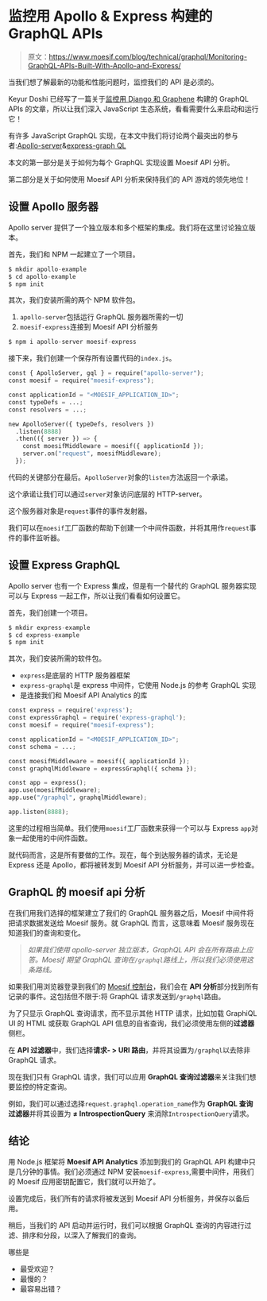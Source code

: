 # 监控用 Apollo & Express 构建的 GraphQL APIs

> 原文：<https://www.moesif.com/blog/technical/graphql/Monitoring-GraphQL-APIs-Built-With-Apollo-and-Express/>

当我们想了解最新的功能和性能问题时，监控我们的 API 是必须的。

Keyur Doshi 已经写了一篇关于[监控用 Django 和 Graphene](/blog/technical/graphql/Monitoring-GraphQL-APIs-built-with-Django-and-Graphene/#) 构建的 GraphQL APIs 的文章，所以让我们深入 JavaScript 生态系统，看看需要什么来启动和运行它！

有许多 JavaScript GraphQL 实现，在本文中我们将讨论两个最突出的参与者:[Apollo-server](https://github.com/apollographql/apollo-server)&[express-graph QL](https://github.com/graphql/express-graphql)

本文的第一部分是关于如何为每个 GraphQL 实现设置 Moesif API 分析。

第二部分是关于如何使用 Moesif API 分析来保持我们的 API 游戏的领先地位！

## 设置 Apollo 服务器

Apollo server 提供了一个独立版本和多个框架的集成。我们将在这里讨论独立版本。

首先，我们和 NPM 一起建立了一个项目。

```py
$ mkdir apollo-example
$ cd apollo-example
$ npm init 
```

其次，我们安装所需的两个 NPM 软件包。

1.  `apollo-server`包括运行 GraphQL 服务器所需的一切
2.  `moesif-express`连接到 Moesif API 分析服务

```py
$ npm i apollo-server moesif-express 
```

接下来，我们创建一个保存所有设置代码的`index.js`。

```py
const { ApolloServer, gql } = require("apollo-server");
const moesif = require("moesif-express");

const applicationId = "<MOESIF_APPLICATION_ID>";
const typeDefs = ...;
const resolvers = ...;

new ApolloServer({ typeDefs, resolvers })
  .listen(8888)
  .then(({ server }) => {
    const moesifMiddleware = moesif({ applicationId });
    server.on("request", moesifMiddleware);
  }); 
```

代码的关键部分在最后。`ApolloServer`对象的`listen`方法返回一个承诺。

这个承诺让我们可以通过`server`对象访问底层的 HTTP-server。

这个服务器对象是`request`事件的事件发射器。

我们可以在`moesif`工厂函数的帮助下创建一个中间件函数，并将其用作`request`事件的事件监听器。

## 设置 Express GraphQL

Apollo server 也有一个 Express 集成，但是有一个替代的 GraphQL 服务器实现可以与 Express 一起工作，所以让我们看看如何设置它。

首先，我们创建一个项目。

```py
$ mkdir express-example
$ cd express-example
$ npm init 
```

其次，我们安装所需的软件包。

*   `express`是底层的 HTTP 服务器框架
*   `express-graphql`是 express 中间件，它使用 Node.js 的参考 GraphQL 实现
*   是连接我们和 Moesif API Analytics 的库

```py
const express = require('express');
const expressGraphql = require('express-graphql');
const moesif = require("moesif-express");

const applicationId = "<MOESIF_APPLICATION_ID>";
const schema = ...;

const moesifMiddleware = moesif({ applicationId });
const graphqlMiddleware = expressGraphql({ schema });

const app = express();
app.use(moesifMiddleware);
app.use("/graphql", graphqlMiddleware);

app.listen(8888); 
```

这里的过程相当简单。我们使用`moesif`工厂函数来获得一个可以与 Express `app`对象一起使用的中间件函数。

就代码而言，这是所有要做的工作。现在，每个到达服务器的请求，无论是 Express 还是 Apollo，都将被转发到 Moesif API 分析服务，并可以进一步检查。

## GraphQL 的 moesif api 分析

在我们用我们选择的框架建立了我们的 GraphQL 服务器之后，Moesif 中间件将把请求数据发送给 Moesif 服务。就 GraphQL 而言，这意味着 Moesif 服务现在知道我们的查询和变化。

> *如果我们使用 apollo-server 独立版本，GraphQL API 会在所有路由上应答。Moesif 期望 GraphQL 查询在`/graphql`路线上，所以我们必须使用这条路线。*

如果我们用浏览器登录到我们的 [Moesif 控制台](https://www.moesif.com)，我们会在 **API 分析**部分找到所有记录的事件。这包括但不限于:将 GraphQL 请求发送到`/graphql`路由。

为了只显示 GraphQL 查询请求，而不显示其他 HTTP 请求，比如加载 GraphiQL UI 的 HTML 或获取 GraphQL API 信息的自省查询，我们必须使用左侧的**过滤器**侧栏。

在 **API 过滤器**中，我们选择**请求- > URI 路由**，并将其设置为`/graphql`以去除非 GraphQL 请求。

现在我们只有 GraphQL 请求，我们可以应用 **GraphQL 查询过滤器**来关注我们想要监控的特定查询。

例如，我们可以通过选择`request.graphql.operation_name`作为 **GraphQL 查询过滤器**并将其设置为 **≠ IntrospectionQuery** 来消除`IntrospectionQuery`请求。

## 结论

用 Node.js 框架将 **Moesif API Analytics** 添加到我们的 GraphQL API 构建中只是几分钟的事情。我们必须通过 NPM 安装`moesif-express`,需要中间件，用我们的 Moesif 应用密钥配置它，我们就可以开始了。

设置完成后，我们所有的请求将被发送到 Moesif API 分析服务，并保存以备后用。

稍后，当我们的 API 启动并运行时，我们可以根据 GraphQL 查询的内容进行过滤、排序和分段，以深入了解我们的查询。

哪些是

*   最受欢迎？
*   最慢的？
*   最容易出错？